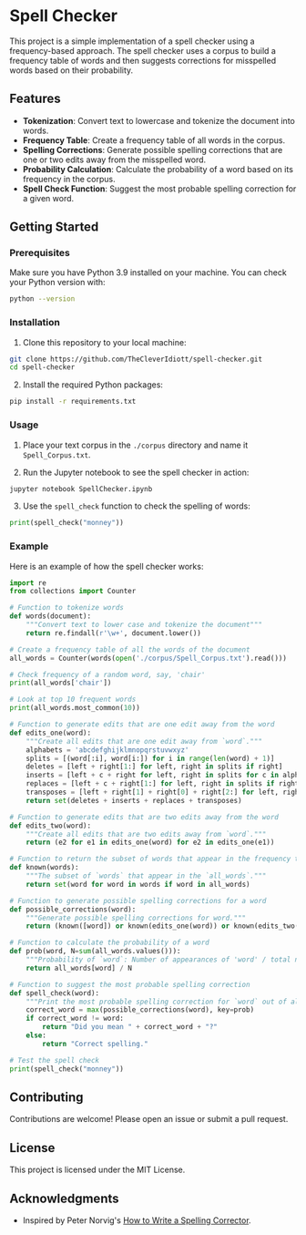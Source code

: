 
# Spell Checker

This project is a simple implementation of a spell checker using a frequency-based approach. The spell checker uses a corpus to build a frequency table of words and then suggests corrections for misspelled words based on their probability.

## Features

- **Tokenization**: Convert text to lowercase and tokenize the document into words.
- **Frequency Table**: Create a frequency table of all words in the corpus.
- **Spelling Corrections**: Generate possible spelling corrections that are one or two edits away from the misspelled word.
- **Probability Calculation**: Calculate the probability of a word based on its frequency in the corpus.
- **Spell Check Function**: Suggest the most probable spelling correction for a given word.

## Getting Started

### Prerequisites

Make sure you have Python 3.9 installed on your machine. You can check your Python version with:

```sh
python --version
```

### Installation

1. Clone this repository to your local machine:

```sh
git clone https://github.com/TheCleverIdiott/spell-checker.git
cd spell-checker
```

2. Install the required Python packages:

```sh
pip install -r requirements.txt
```

### Usage

1. Place your text corpus in the `./corpus` directory and name it `Spell_Corpus.txt`.

2. Run the Jupyter notebook to see the spell checker in action:

```sh
jupyter notebook SpellChecker.ipynb
```

3. Use the `spell_check` function to check the spelling of words:

```python
print(spell_check("monney"))
```

### Example

Here is an example of how the spell checker works:

```python
import re
from collections import Counter

# Function to tokenize words
def words(document):
    """Convert text to lower case and tokenize the document"""
    return re.findall(r'\w+', document.lower())

# Create a frequency table of all the words of the document
all_words = Counter(words(open('./corpus/Spell_Corpus.txt').read()))

# Check frequency of a random word, say, 'chair'
print(all_words['chair'])

# Look at top 10 frequent words
print(all_words.most_common(10))

# Function to generate edits that are one edit away from the word
def edits_one(word):
    """Create all edits that are one edit away from `word`."""
    alphabets = 'abcdefghijklmnopqrstuvwxyz'
    splits = [(word[:i], word[i:]) for i in range(len(word) + 1)]
    deletes = [left + right[1:] for left, right in splits if right]
    inserts = [left + c + right for left, right in splits for c in alphabets]
    replaces = [left + c + right[1:] for left, right in splits if right for c in alphabets]
    transposes = [left + right[1] + right[0] + right[2:] for left, right in splits if len(right) > 1]
    return set(deletes + inserts + replaces + transposes)

# Function to generate edits that are two edits away from the word
def edits_two(word):
    """Create all edits that are two edits away from `word`."""
    return (e2 for e1 in edits_one(word) for e2 in edits_one(e1))

# Function to return the subset of words that appear in the frequency table
def known(words):
    """The subset of `words` that appear in the `all_words`."""
    return set(word for word in words if word in all_words)

# Function to generate possible spelling corrections for a word
def possible_corrections(word):
    """Generate possible spelling corrections for word."""
    return (known([word]) or known(edits_one(word)) or known(edits_two(word)) or [word])

# Function to calculate the probability of a word
def prob(word, N=sum(all_words.values())):
    """Probability of `word`: Number of appearances of 'word' / total number of tokens"""
    return all_words[word] / N

# Function to suggest the most probable spelling correction
def spell_check(word):
    """Print the most probable spelling correction for `word` out of all the `possible_corrections`"""
    correct_word = max(possible_corrections(word), key=prob)
    if correct_word != word:
        return "Did you mean " + correct_word + "?"
    else:
        return "Correct spelling."

# Test the spell check
print(spell_check("monney"))
```

## Contributing

Contributions are welcome! Please open an issue or submit a pull request.

## License

This project is licensed under the MIT License.

## Acknowledgments

- Inspired by Peter Norvig's [How to Write a Spelling Corrector](https://norvig.com/spell-correct.html).
